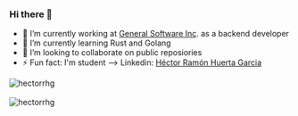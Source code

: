 ### Hi there 👋

- 🔭 I’m currently working at [General Software Inc](https://generalsoftwareinc.com/). as a backend developer
- 🌱 I’m currently learning Rust and Golang
- 👯 I’m looking to collaborate on public reposiories
- ⚡ Fun fact: I'm student
--> Linkedin: [Héctor Ramón Huerta Garcia](https://www.linkedin.com/in/h%C3%A9ctor-huerta-garcia-a731a6250/)

<div>
  <img align="center" src="https://github-readme-stats.vercel.app/api?username=hectorrhg&show_icons=true&theme=dark" alt="hectorrhg" />
<div/>
<br />
  
<div>
  <img align="center" src="https://github-readme-stats.vercel.app/api/top-langs/?username=hectorrhg&layout=compact&hide=html&theme=dark" alt="hectorrhg" />
<div/>
<br />
